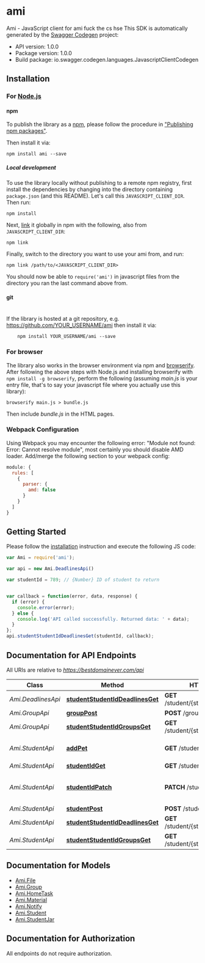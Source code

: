 # ami

Ami - JavaScript client for ami
fuck the cs hse
This SDK is automatically generated by the [Swagger Codegen](https://github.com/swagger-api/swagger-codegen) project:

- API version: 1.0.0
- Package version: 1.0.0
- Build package: io.swagger.codegen.languages.JavascriptClientCodegen

## Installation

### For [Node.js](https://nodejs.org/)

#### npm

To publish the library as a [npm](https://www.npmjs.com/),
please follow the procedure in ["Publishing npm packages"](https://docs.npmjs.com/getting-started/publishing-npm-packages).

Then install it via:

```shell
npm install ami --save
```

##### Local development

To use the library locally without publishing to a remote npm registry, first install the dependencies by changing 
into the directory containing `package.json` (and this README). Let's call this `JAVASCRIPT_CLIENT_DIR`. Then run:

```shell
npm install
```

Next, [link](https://docs.npmjs.com/cli/link) it globally in npm with the following, also from `JAVASCRIPT_CLIENT_DIR`:

```shell
npm link
```

Finally, switch to the directory you want to use your ami from, and run:

```shell
npm link /path/to/<JAVASCRIPT_CLIENT_DIR>
```

You should now be able to `require('ami')` in javascript files from the directory you ran the last 
command above from.

#### git
#
If the library is hosted at a git repository, e.g.
https://github.com/YOUR_USERNAME/ami
then install it via:

```shell
    npm install YOUR_USERNAME/ami --save
```

### For browser

The library also works in the browser environment via npm and [browserify](http://browserify.org/). After following
the above steps with Node.js and installing browserify with `npm install -g browserify`,
perform the following (assuming *main.js* is your entry file, that's to say your javascript file where you actually 
use this library):

```shell
browserify main.js > bundle.js
```

Then include *bundle.js* in the HTML pages.

### Webpack Configuration

Using Webpack you may encounter the following error: "Module not found: Error:
Cannot resolve module", most certainly you should disable AMD loader. Add/merge
the following section to your webpack config:

```javascript
module: {
  rules: [
    {
      parser: {
        amd: false
      }
    }
  ]
}
```

## Getting Started

Please follow the [installation](#installation) instruction and execute the following JS code:

```javascript
var Ami = require('ami');

var api = new Ami.DeadlinesApi()

var studentId = 789; // {Number} ID of student to return


var callback = function(error, data, response) {
  if (error) {
    console.error(error);
  } else {
    console.log('API called successfully. Returned data: ' + data);
  }
};
api.studentStudentIdDeadlinesGet(studentId, callback);

```

## Documentation for API Endpoints

All URIs are relative to *https://bestdomainever.com/api*

Class | Method | HTTP request | Description
------------ | ------------- | ------------- | -------------
*Ami.DeadlinesApi* | [**studentStudentIdDeadlinesGet**](docs/DeadlinesApi.md#studentStudentIdDeadlinesGet) | **GET** /student/{student_id}/deadlines | 
*Ami.GroupApi* | [**groupPost**](docs/GroupApi.md#groupPost) | **POST** /group | 
*Ami.GroupApi* | [**studentStudentIdGroupsGet**](docs/GroupApi.md#studentStudentIdGroupsGet) | **GET** /student/{student_id}/groups | 
*Ami.StudentApi* | [**addPet**](docs/StudentApi.md#addPet) | **GET** /student | Get students data
*Ami.StudentApi* | [**studentIdGet**](docs/StudentApi.md#studentIdGet) | **GET** /student/{id} | 
*Ami.StudentApi* | [**studentIdPatch**](docs/StudentApi.md#studentIdPatch) | **PATCH** /student/{id} | Update some info about student
*Ami.StudentApi* | [**studentPost**](docs/StudentApi.md#studentPost) | **POST** /student | Create user 
*Ami.StudentApi* | [**studentStudentIdDeadlinesGet**](docs/StudentApi.md#studentStudentIdDeadlinesGet) | **GET** /student/{student_id}/deadlines | 
*Ami.StudentApi* | [**studentStudentIdGroupsGet**](docs/StudentApi.md#studentStudentIdGroupsGet) | **GET** /student/{student_id}/groups | 


## Documentation for Models

 - [Ami.File](docs/File.md)
 - [Ami.Group](docs/Group.md)
 - [Ami.HomeTask](docs/HomeTask.md)
 - [Ami.Material](docs/Material.md)
 - [Ami.Notify](docs/Notify.md)
 - [Ami.Student](docs/Student.md)
 - [Ami.StudentJar](docs/StudentJar.md)


## Documentation for Authorization

 All endpoints do not require authorization.

